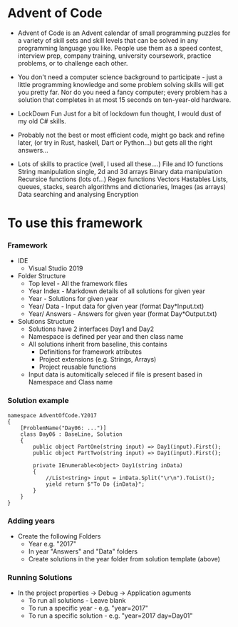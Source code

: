 # Advent of Code

* Advent of Code is an Advent calendar of small programming puzzles for a variety of skill sets and skill levels that can be solved in any programming language you like. People use them as a speed contest, interview prep, company training, university coursework, practice problems, or to challenge each other.

* You don't need a computer science background to participate - just a little programming knowledge and some problem solving skills will get you pretty far. Nor do you need a fancy computer; every problem has a solution that completes in at most 15 seconds on ten-year-old hardware.

* LockDown Fun Just for a bit of lockdown fun thought, I would dust of my old C# skills.

* Probably not the best or most efficient code, might go back and refine later, (or try in Rust, haskell, Dart or Python...) but gets all the right answers...

* Lots of skills to practice (well, I used all these....) File and IO functions String manipulation single, 2d and 3d arrays Binary data manipulation Recursice functions (lots of...) Regex functions Vectors Hastables Lists, queues, stacks, search algorithms and dictionaries, Images (as arrays) Data searching and analysing Encryption

# To use this framework
### Framework
* IDE
    * Visual Studio 2019
* Folder Structure
    * Top level - All the framework files
    * Year Index - Markdown details of all solutions for given year
    * Year - Solutions for given year
    * Year/ Data - Input data for given year (format Day*Input.txt)
    * Year/ Answers - Answers for given year (format Day*Output.txt)
* Solutions Structure
    * Solutions have 2 interfaces Day1 and Day2
    * Namespace is defined per year and then class name
    * All solutions inherit from baseline, this contains
        * Definitions for framework atributes
        * Project extensions (e.g. Strings, Arrays)
        * Project reusable functions
    * Input data is automitically seleced if file is present based in Namespace and Class name
   
### Solution example
```
namespace AdventOfCode.Y2017
{
    [ProblemName("Day06: ...")]
    class Day06 : BaseLine, Solution
    {
        public object PartOne(string input) => Day1(input).First();
        public object PartTwo(string input) => Day1(input).First();
        
        private IEnumerable<object> Day1(string inData)
        {
            //List<string> input = inData.Split("\r\n").ToList();
            yield return $"To Do {inData}";
        }
    }
}
```
### Adding years
* Create the following Folders
    * Year e.g. "2017"
    * In year "Answers" and "Data" folders
    * Create solutions in the year folder from solution template (above)

### Running Solutions
* In the project properties -> Debug -> Application aguments 
    * To run all solutions - Leave blank
    * To run a specific year - e.g. "year=2017"
    * To run a specific solution - e.g. "year=2017 day=Day01"